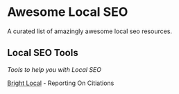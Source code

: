 # Awesome Local SEO
A curated list of amazingly awesome local seo resources.

Local SEO Tools
------
*Tools to help you with Local SEO*

[Bright Local](https://www.brightlocal.com/ "BrightLocal") - Reporting On Citiations

